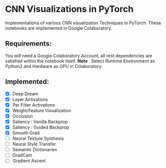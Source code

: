 # CNN Visualizations in PyTorch
Implementations of various CNN visualization Techniques in PyTorch. These notebooks are implemented in Google Colaboratory.

## Requirements: 
You will need a Google Colaboratory Account, all rest dependencies are satisfied within the notebook itself.
**Note** : Select Runtime Environment as *Python3* and Hardware as *GPU* in Colaboratory

## Implemented:
- [x] Deep Dream
- [x] Layer Activations
- [x] Per Filter Activations
- [x] Weight/Feature Visualization
- [x] Occlusion
- [x] Saliency : Vanilla Backprop
- [x] Saliency : Guided Backprop
- [x] Smooth Grad
- [ ] Neural Texture Synthesis
- [ ] Neural Style Transfer
- [ ] Semantic Dictionaries
- [ ] GradCam
- [ ] Gradient Ascent
